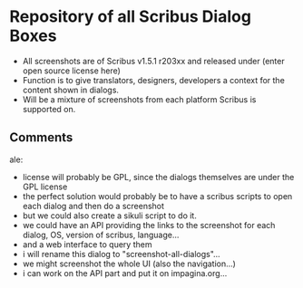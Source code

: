 # Repository of all Scribus Dialog Boxes

* All screenshots are of Scribus v1.5.1 r203xx and released under (enter open source license here)
* Function is to give translators, designers, developers a context for the content shown in dialogs. 
* Will be a mixture of screenshots from each platform Scribus is supported on. 

## Comments

ale:

- license will probably be GPL, since the dialogs themselves are under the GPL license
- the perfect solution would probably be to have a scribus scripts to open each dialog and then do a screenshot
- but we could also create a sikuli script to do it.
- we could have an API providing the links to the screenshot for each dialog, OS, version of scribus, language...
- and a web interface to query them
- i will rename this dialog to "screenshot-all-dialogs"...
- we might screenshot the whole UI (also the navigation...)
- i can work on the API part and put it on impagina.org...
